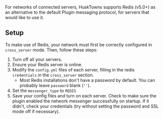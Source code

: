 For networks of connected servers, HuskTowns supports Redis (v5.0+) as an alternative to the default Plugin messaging protocol, for servers that would like to use it.

## Setup
To make use of Redis, your network must first be correctly configured in `cross_server` mode. Then, follow these steps:
1. Turn off all your servers.
2. Ensure your Redis server is online.
3. Modify the `config.yml` files of each server, filling in the redis `credentials` in the `cross_server` section.
   - Most Redis installations don't have a password by default. You can probably leave `password` blank (`''`).
4. Set the `messenger_type` to `REDIS`
5. Save your config files and turn on each server. Check to make sure the plugin enabled the network messenger successfully on startup. If it didn't, check your credentials (try without setting the password and SSL mode off if necessary).